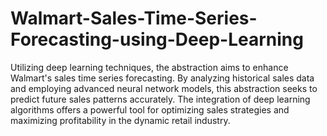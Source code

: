 # Walmart-Sales-Time-Series-Forecasting-using-Deep-Learning
Utilizing deep learning techniques, the abstraction aims to enhance Walmart's sales time series forecasting. By analyzing historical sales data and employing advanced neural network models, this abstraction seeks to predict future sales patterns accurately. The integration of deep learning algorithms offers a powerful tool for optimizing sales strategies and maximizing profitability in the dynamic retail industry.
